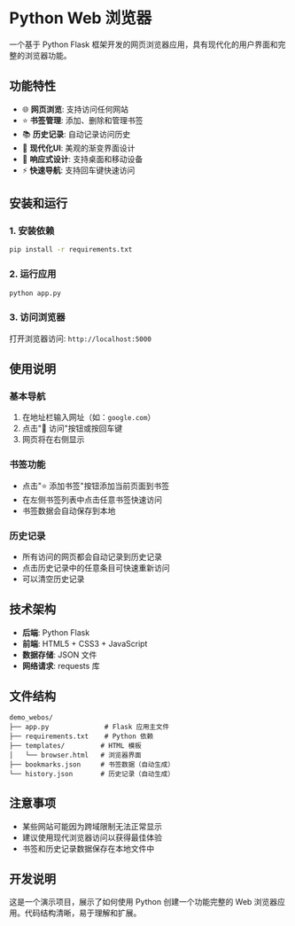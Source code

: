 # Python Web 浏览器

一个基于 Python Flask 框架开发的网页浏览器应用，具有现代化的用户界面和完整的浏览器功能。

## 功能特性

- 🌐 **网页浏览**: 支持访问任何网站
- ⭐ **书签管理**: 添加、删除和管理书签
- 📚 **历史记录**: 自动记录访问历史
- 🎨 **现代化UI**: 美观的渐变界面设计
- 📱 **响应式设计**: 支持桌面和移动设备
- ⚡ **快速导航**: 支持回车键快速访问

## 安装和运行

### 1. 安装依赖
```bash
pip install -r requirements.txt
```

### 2. 运行应用
```bash
python app.py
```

### 3. 访问浏览器
打开浏览器访问: `http://localhost:5000`

## 使用说明

### 基本导航
1. 在地址栏输入网址（如：`google.com`）
2. 点击"🚀 访问"按钮或按回车键
3. 网页将在右侧显示

### 书签功能
- 点击"⭐ 添加书签"按钮添加当前页面到书签
- 在左侧书签列表中点击任意书签快速访问
- 书签数据会自动保存到本地

### 历史记录
- 所有访问的网页都会自动记录到历史记录
- 点击历史记录中的任意条目可快速重新访问
- 可以清空历史记录

## 技术架构

- **后端**: Python Flask
- **前端**: HTML5 + CSS3 + JavaScript
- **数据存储**: JSON 文件
- **网络请求**: requests 库

## 文件结构

```
demo_webos/
├── app.py              # Flask 应用主文件
├── requirements.txt    # Python 依赖
├── templates/         # HTML 模板
│   └── browser.html   # 浏览器界面
├── bookmarks.json     # 书签数据（自动生成）
└── history.json       # 历史记录（自动生成）
```

## 注意事项

- 某些网站可能因为跨域限制无法正常显示
- 建议使用现代浏览器访问以获得最佳体验
- 书签和历史记录数据保存在本地文件中

## 开发说明

这是一个演示项目，展示了如何使用 Python 创建一个功能完整的 Web 浏览器应用。代码结构清晰，易于理解和扩展。
